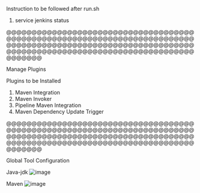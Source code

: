 Instruction to be followed after run.sh

1. service jenkins status

@@@@@@@@@@@@@@@@@@@@@@@@@@@@@@@@@@@@@@@@@@@@@@@@@@@@@@@@@@@@@@@@@@@@@@@@@@@@@@@@@@@@@@@@@@@@@@@@@@@@@@@@@@@@@@@@@@@@@@@@@@@@@@@@@@@@@@@@@@@@@@@@@@@@@@@@@@@

Manage Plugins

Plugins to be Installed
1. Maven Integration
2. Maven Invoker
3. Pipeline Maven Integration
4. Maven Dependency Update Trigger


@@@@@@@@@@@@@@@@@@@@@@@@@@@@@@@@@@@@@@@@@@@@@@@@@@@@@@@@@@@@@@@@@@@@@@@@@@@@@@@@@@@@@@@@@@@@@@@@@@@@@@@@@@@@@@@@@@@@@@@@@@@@@@@@@@@@@@@@@@@@@@@@@@@@@@@@@@@

Global Tool Configuration

Java-jdk
![image](https://user-images.githubusercontent.com/102150088/166205913-a0d1310b-3490-4830-a6da-0eaf77efd29d.png)

Maven
![image](https://user-images.githubusercontent.com/102150088/166206318-a8f1f053-05d7-4779-b00e-884d08645034.png)

